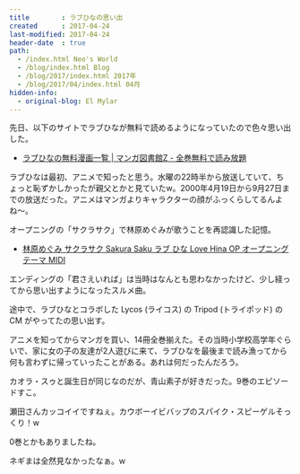 ```yaml
---
title        : ラブひなの思い出
created      : 2017-04-24
last-modified: 2017-04-24
header-date  : true
path:
  - /index.html Neo's World
  - /blog/index.html Blog
  - /blog/2017/index.html 2017年
  - /blog/2017/04/index.html 04月
hidden-info:
  - original-blog: El Mylar
---
```


先日、以下のサイトでラブひなが無料で読めるようになっていたので色々思い出した。

- [ラブひなの無料漫画一覧 | マンガ図書館Z - 全巻無料で読み放題](https://www.mangaz.com/title/index?query=%E3%83%A9%E3%83%96%E3%81%B2%E3%81%AA)

ラブひなは最初、アニメで知ったと思う。水曜の22時半から放送していて、ちょっと恥ずかしかったが親父とかと見ていたw。2000年4月19日から9月27日までの放送だった。アニメはマンガよりキャラクターの顔がふっくらしてるんよね〜。

オープニングの「サクラサク」で林原めぐみが歌うことを再認識した記憶。

- [林原めぐみ サクラサク Sakura Saku ラブ ひな Love Hina OP オープニングテーマ MIDI](https://youtube.com/watch?v=fkBIs5nvCFk)

エンディングの「君さえいれば」は当時はなんとも思わなかったけど、少し経ってから思い出すようになったスルメ曲。

途中で、ラブひなとコラボした Lycos (ライコス) の Tripod (トライポッド) の CM がやってたの思い出す。

アニメを知ってからマンガを買い、14冊全巻揃えた。その当時小学校高学年ぐらいで、家に女の子の友達が2人遊びに来て、ラブひなを最後まで読み漁ってから何も言わずに帰っていったことがある。あれは何だったんだろう。

カオラ・スゥと誕生日が同じなのだが、青山素子が好きだった。9巻のエピソードすこ。

瀬田さんカッコイイですねぇ。カウボーイビバップのスパイク・スピーゲルそっくり！w

0巻とかもありましたね。

ネギまは全然見なかったなぁ。w
